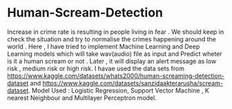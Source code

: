 # Human-Scream-Detection 
Increase in crime rate is resulting in people living in fear . We should keep in check the situation and try to normalise the crimes happening around the world .
Here , I have tried to implement Machine Learning  and Deep Learning models which will take wav(audio) file as input and Predict wheter is it a human scream or not .
Later , it will display an alert message as low risk , medium risk or high risk.
I havae used the data sets from https://www.kaggle.com/datasets/whats2000/human-screaming-detection-dataset
and https://www.kaggle.com/datasets/sanzidaakterarusha/scream-dataset.
Model Used :
Logistic Regression, Support Vector Machine , K nearest Neighbour and Multilayer Perceptron model.
